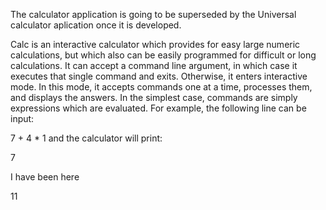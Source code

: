 The calculator application is going to be superseded by the Universal calculator aplication once it is developed.



Calc is an interactive calculator which provides for easy large numeric calculations, but which also can be easily programmed for difficult or long calculations. It can accept a command line argument, in which case it executes that single command and exits. Otherwise, it enters interactive mode. In this mode, it accepts commands one at a time, processes them, and displays the answers. In the simplest case, commands are simply expressions which are evaluated. For example, the following line can be input:

7 + 4 * 1
and the calculator will print:

7

I have been here

11
